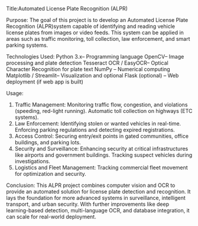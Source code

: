Title:Automated License Plate Recognition (ALPR)

Purpose:
The goal of this project is to develop an Automated License Plate Recognition (ALPR)system capable of identifying and reading vehicle license plates from images or video feeds. This system can be applied in areas such as traffic monitoring, toll collection, law enforcement, and smart parking systems.

Technologies Used:
Python 3.x– Programming language
OpenCV– Image processing and plate detection
Tesseract OCR / EasyOCR– Optical Character Recognition for plate text
NumPy – Numerical computing
Matplotlib / Streamlit– Visualization and optional 
Flask (optional) – Web deployment (if web app is built)

Usage:
1. Traffic Management:
Monitoring traffic flow, congestion, and violations (speeding, red-light running).
Automatic toll collection on highways (ETC systems).
2. Law Enforcement:
Identifying stolen or wanted vehicles in real-time.
Enforcing parking regulations and detecting expired registrations.
3. Access Control:
Securing entry/exit points in gated communities, office buildings, and parking lots.
4. Security and Surveillance:
Enhancing security at critical infrastructures like airports and government buildings.
Tracking suspect vehicles during investigations.
5. Logistics and Fleet Management:
Tracking commercial fleet movement for optimization and security.

Conclusion:
This ALPR project combines computer vision and OCR to provide an automated solution for license plate detection and recognition. It lays the foundation for more advanced systems in surveillance, intelligent transport, and urban security. With further improvements like deep learning-based detection, multi-language OCR, and database integration, it can scale for real-world deployment.
